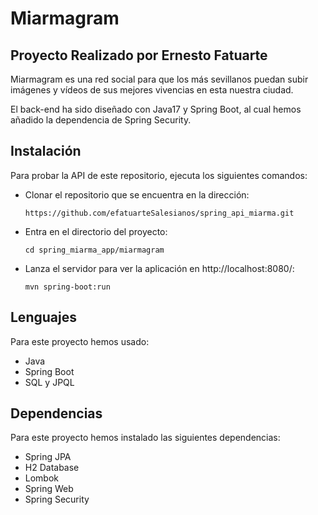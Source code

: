 # Miarmagram
## Proyecto Realizado por Ernesto Fatuarte

Miarmagram es una red social para que los más sevillanos puedan subir imágenes y vídeos de sus mejores vivencias en esta nuestra ciudad.

El back-end ha sido diseñado con Java17 y Spring Boot, al cual hemos añadido la dependencia de Spring Security.

## Instalación

Para probar la API de este repositorio, ejecuta los siguientes comandos:
- Clonar el repositorio que se encuentra en la dirección:

  ``` https://github.com/efatuarteSalesianos/spring_api_miarma.git ```
- Entra en el directorio del proyecto:

  ``` cd spring_miarma_app/miarmagram ```
- Lanza el servidor para ver la aplicación en http://localhost:8080/:

  ``` mvn spring-boot:run ```

## Lenguajes

Para este proyecto hemos usado:
- Java
- Spring Boot
- SQL y JPQL

## Dependencias

Para este proyecto hemos instalado las siguientes dependencias:
- Spring JPA
- H2 Database
- Lombok
- Spring Web
- Spring Security